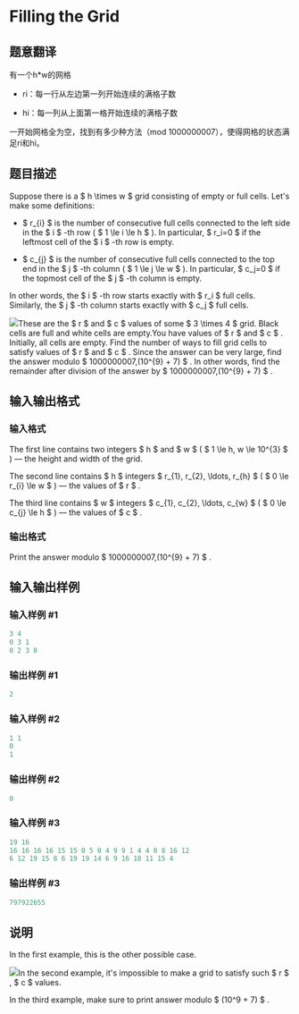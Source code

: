 # Filling the Grid

## 题意翻译

有一个h*w的网格

- ri：每一行从左边第一列开始连续的满格子数

- hi：每一列从上面第一格开始连续的满格子数

一开始网格全为空，找到有多少种方法（mod 1000000007），使得网格的状态满足ri和hi。

## 题目描述

Suppose there is a $ h \times w $ grid consisting of empty or full cells. Let's make some definitions:

- $ r_{i} $ is the number of consecutive full cells connected to the left side in the $ i $ -th row ( $ 1 \le i \le h $ ). In particular, $ r_i=0 $ if the leftmost cell of the $ i $ -th row is empty.

- $ c_{j} $ is the number of consecutive full cells connected to the top end in the $ j $ -th column ( $ 1 \le j \le w $ ). In particular, $ c_j=0 $ if the topmost cell of the $ j $ -th column is empty.

In other words, the $ i $ -th row starts exactly with $ r_i $ full cells. Similarly, the $ j $ -th column starts exactly with $ c_j $ full cells.

![](https://cdn.luogu.com.cn/upload/vjudge_pic/CF1228B/718cfa57d80806dbeecabcc145703169da7deb79.png)These are the $ r $ and $ c $ values of some $ 3 \times 4 $ grid. Black cells are full and white cells are empty.You have values of $ r $ and $ c $ . Initially, all cells are empty. Find the number of ways to fill grid cells to satisfy values of $ r $ and $ c $ . Since the answer can be very large, find the answer modulo $ 1000000007\,(10^{9} + 7) $ . In other words, find the remainder after division of the answer by $ 1000000007\,(10^{9} + 7) $ .

## 输入输出格式

### 输入格式

The first line contains two integers $ h $ and $ w $ ( $ 1 \le h, w \le 10^{3} $ ) — the height and width of the grid.

The second line contains $ h $ integers $ r_{1}, r_{2}, \ldots, r_{h} $ ( $ 0 \le r_{i} \le w $ ) — the values of $ r $ .

The third line contains $ w $ integers $ c_{1}, c_{2}, \ldots, c_{w} $ ( $ 0 \le c_{j} \le h $ ) — the values of $ c $ .

### 输出格式

Print the answer modulo $ 1000000007\,(10^{9} + 7) $ .

## 输入输出样例

### 输入样例 #1

```cpp
3 4
0 3 1
0 2 3 0

```
### 输出样例 #1

```cpp
2

```
### 输入样例 #2

```cpp
1 1
0
1

```
### 输出样例 #2

```cpp
0

```
### 输入样例 #3

```cpp
19 16
16 16 16 16 15 15 0 5 0 4 9 9 1 4 4 0 8 16 12
6 12 19 15 8 6 19 19 14 6 9 16 10 11 15 4

```
### 输出样例 #3

```cpp
797922655

```
## 说明

In the first example, this is the other possible case.

![](https://cdn.luogu.com.cn/upload/vjudge_pic/CF1228B/9d1150639137da10f3c33f0f1362034ed19afeb9.png)In the second example, it's impossible to make a grid to satisfy such $ r $ , $ c $ values.

In the third example, make sure to print answer modulo $ (10^9 + 7) $ .

